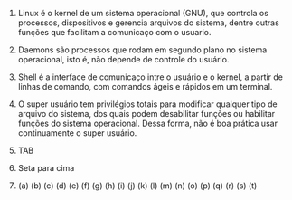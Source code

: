 ﻿1. Linux é o kernel de um sistema operacional (GNU), que controla os processos, dispositivos e gerencia arquivos do sistema, dentre outras funções que facilitam a comunicaço com o usuario.
 
 2. Daemons são processos que rodam em segundo plano no sistema operacional, isto é, não depende de controle do usuário. 
 
 3. Shell é a interface de comunicaço intre o usuário e o kernel, a partir de linhas de comando, com comandos ágeis e rápidos em um terminal.
 
 4. O super usuário tem privilégios totais para modificar qualquer tipo de arquivo do sistema, dos quais podem desabilitar funções ou habilitar funções do sistema operacional. Dessa forma, não é boa prática usar continuamente o super usuário.
 
 5. TAB
 6. Seta para cima
 7. (a)
    (b)
    (c)
    (d)
    (e)
    (f)
    (g)
    (h)
    (i)
    (j)
    (k)
    (l)
    (m)
    (n)
    (o)
    (p)
    (q)
    (r)
    (s)
    (t)
